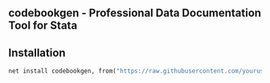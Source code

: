 ## codebookgen - Professional Data Documentation Tool for Stata


## Installation

```stata
net install codebookgen, from("https://raw.githubusercontent.com/yourusername/codebookgen/main") replace
